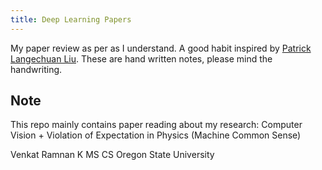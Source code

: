 ```yaml
---
title: Deep Learning Papers
---
```



My paper review as per as I understand. A good habit inspired by [Patrick Langechuan Liu](https://github.com/patrick-llgc/Learning-Deep-Learning).
These are hand written notes, please mind the handwriting.

## Note
This repo mainly contains paper reading about my research: Computer Vision + Violation of Expectation in Physics (Machine Common Sense)


Venkat Ramnan K
MS CS Oregon State University

